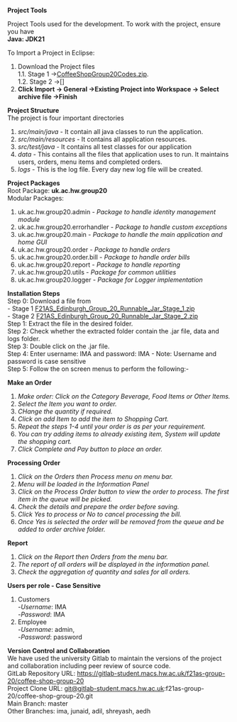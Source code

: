 **Project Tools**

Project Tools used for the development. To work with the project, ensure you have  
**Java: JDK21**
  
To Import a Project in Eclipse:
1. Download the Project files  
	1.1. Stage 1 ->[CoffeeShopGroup20Codes.zip](https://gitlab-student.macs.hw.ac.uk/f21as-group-20/coffee-shop-group-20/-/raw/master/CoffeeShopGroup20Codes.zip).  
	1.2. Stage 2 ->[]    
2. **Click Import -> General ->Existing Project into Workspace -> Select archive file ->Finish**  

**Project Structure**  
The project is four important directories
1. *src/main/java* - It contain all java classes to run the application.
2. *src/main/resources* - It contains all application resources.
3. *src/test/java* - It contains all test classes for our application
4. *data* - This contains all the files that application uses to run. It maintains users, orders, menu items and completed orders.
5. *logs* - This is the log file. Every day new log file will be created.

**Project Packages**  
Root Package: **uk.ac.hw.group20**  
Modular Packages:  
1. uk.ac.hw.group20.admin - *Package to handle identity management module*
2. uk.ac.hw.group20.errorhandler - *Package to handle custom exceptions*
3. uk.ac.hw.group20.main - *Package to handle the main application and home GUI*
4. uk.ac.hw.group20.order - *Package to handle orders*
5. uk.ac.hw.group20.order.bill - *Package to handle order bills*
6. uk.ac.hw.group20.report - *Package to handle reporting*
7. uk.ac.hw.group20.utils - *Package for common utilities*
8. uk.ac.hw.group20.logger - *Package for Logger implementation*

**Installation Steps**   
Step 0: Download a file from  
	- Stage 1 [F21AS_Edinburgh_Group_20_Runnable_Jar_Stage_1.zip](https://gitlab-student.macs.hw.ac.uk/f21as-group-20/coffee-shop-group-20/-/blob/master/F21AS_Edinburgh_Group_20_Runnable_Jar_Stage_1.zip)  
	- Stage 2 [F21AS_Edinburgh_Group_20_Runnable_Jar_Stage_2.zip](https://gitlab-student.macs.hw.ac.uk/f21as-group-20/coffee-shop-group-20/-/blob/master/F21AS_Edinburgh_Group_20_Runnable_Jar_Stage_2.zip)   
Step 1: Extract the file in the desired folder.  
Step 2: Check whether the extracted folder contain the .jar file, data and logs folder.  
Step 3: Double click on the .jar file.  
Step 4: Enter username: IMA and password: IMA - Note: Username and password is case sensitive  
Step 5: Follow the on screen menus to perform the following:-  

**Make an Order**  
1. *Make order: Click on the Category Beverage, Food Items or Other Items.*  
2. *Select the Item you want to order.*  
3. *CHange the quantity if required.*  
4. *Click on add Item to add the item to Shopping Cart.*  
5. *Repeat the steps 1-4 until your order is as per your requirement.*  
6. *You can try adding items to already existing item, System will update the shopping cart.*  
7. *Click Complete and Pay button to place an order.*  
	
**Processing Order**  
1. *Click on the Orders then Process menu on menu bar.*
2. *Menu will be loaded in the Information Panel*
3. *Click on the Process Order button to view the order to process. The first item in the queue will be picked.*
4. *Check the details and prepare the order before saving.*
5. *Click Yes to process or No to cancel processing the bill.*
6. *Once Yes is selected the order will be removed from the queue and be added to order archive folder.*

**Report**
1. *Click on the Report then Orders from the menu bar.*
2. *The report of all orders will be displayed in the information panel.*
3. *Check the aggregation of quantity and sales for all orders.*

**Users per role - Case Sensitive**
1. Customers  
	-*Username*: IMA  
	-*Password*: IMA  
2. Employee  
	-*Username*: admin,  
	-*Password*: password
	
**Version Control and Collaboration**  
We have used the university Gitlab to maintain the versions of the project and collaboration including peer review of source code.  
GitLab Repository URL: https://gitlab-student.macs.hw.ac.uk/f21as-group-20/coffee-shop-group-20  
Project Clone URL: git@gitlab-student.macs.hw.ac.uk:f21as-group-20/coffee-shop-group-20.git   
Main Branch: master  
Other Branches: ima, junaid, adil, shreyash, aedh
 
	
